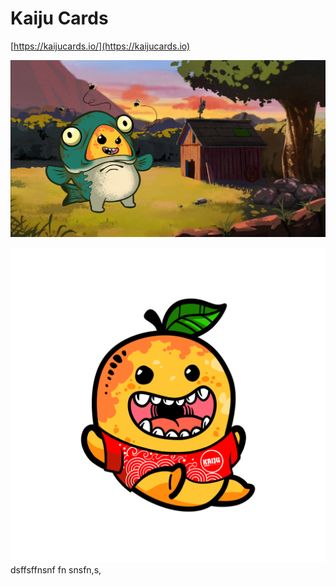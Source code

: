 # Kaiju Cards

[https://kaijucards.io/](https://kaijucards.io)

![](<../../.gitbook/assets/image (1).png>)

![](../../.gitbook/assets/kaijutrait.png)dsffsffnsnf fn snsfn,s,
